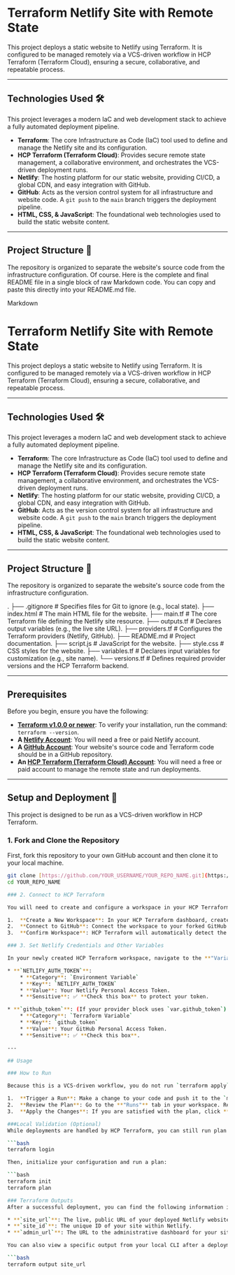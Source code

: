 # Terraform Netlify Site with Remote State

This project deploys a static website to Netlify using Terraform. It is configured to be managed remotely via a VCS-driven workflow in HCP Terraform (Terraform Cloud), ensuring a secure, collaborative, and repeatable process.



---

## Technologies Used 🛠️

This project leverages a modern IaC and web development stack to achieve a fully automated deployment pipeline.

* **Terraform**: The core Infrastructure as Code (IaC) tool used to define and manage the Netlify site and its configuration.
* **HCP Terraform (Terraform Cloud)**: Provides secure remote state management, a collaborative environment, and orchestrates the VCS-driven deployment runs.
* **Netlify**: The hosting platform for our static website, providing CI/CD, a global CDN, and easy integration with GitHub.
* **GitHub**: Acts as the version control system for all infrastructure and website code. A `git push` to the `main` branch triggers the deployment pipeline.
* **HTML, CSS, & JavaScript**: The foundational web technologies used to build the static website content.

---

## Project Structure 📁

The repository is organized to separate the website's source code from the infrastructure configuration.
Of course. Here is the complete and final README file in a single block of raw Markdown code. You can copy and paste this directly into your README.md file.

Markdown

# Terraform Netlify Site with Remote State

This project deploys a static website to Netlify using Terraform. It is configured to be managed remotely via a VCS-driven workflow in HCP Terraform (Terraform Cloud), ensuring a secure, collaborative, and repeatable process.



---

## Technologies Used 🛠️

This project leverages a modern IaC and web development stack to achieve a fully automated deployment pipeline.

* **Terraform**: The core Infrastructure as Code (IaC) tool used to define and manage the Netlify site and its configuration.
* **HCP Terraform (Terraform Cloud)**: Provides secure remote state management, a collaborative environment, and orchestrates the VCS-driven deployment runs.
* **Netlify**: The hosting platform for our static website, providing CI/CD, a global CDN, and easy integration with GitHub.
* **GitHub**: Acts as the version control system for all infrastructure and website code. A `git push` to the `main` branch triggers the deployment pipeline.
* **HTML, CSS, & JavaScript**: The foundational web technologies used to build the static website content.

---

## Project Structure 📁

The repository is organized to separate the website's source code from the infrastructure configuration.

.
├── .gitignore         # Specifies files for Git to ignore (e.g., local state).
├── index.html         # The main HTML file for the website.
├── main.tf            # The core Terraform file defining the Netlify site resource.
├── outputs.tf         # Declares output variables (e.g., the live site URL).
├── providers.tf       # Configures the Terraform providers (Netlify, GitHub).
├── README.md          # Project documentation.
├── script.js          # JavaScript for the website.
├── style.css          # CSS styles for the website.
├── variables.tf       # Declares input variables for customization (e.g., site name).
└── versions.tf        # Defines required provider versions and the HCP Terraform backend.

---

## Prerequisites

Before you begin, ensure you have the following:

* **[Terraform v1.0.0 or newer](https://developer.hashicorp.com/terraform/downloads)**: To verify your installation, run the command: `terraform --version`.
* **A [Netlify Account](https://app.netlify.com/signup)**: You will need a free or paid Netlify account.
* **A [GitHub Account](https://github.com/join)**: Your website's source code and Terraform code should be in a GitHub repository.
* **An [HCP Terraform (Terraform Cloud) Account](https://portal.cloud.hashicorp.com/sign-up)**: You will need a free or paid account to manage the remote state and run deployments.

---

## Setup and Deployment 🚀

This project is designed to be run as a VCS-driven workflow in HCP Terraform.

### 1. Fork and Clone the Repository

First, fork this repository to your own GitHub account and then clone it to your local machine.

```bash
git clone [https://github.com/YOUR_USERNAME/YOUR_REPO_NAME.git](https://github.com/YOUR_USERNAME/YOUR_REPO_NAME.git)
cd YOUR_REPO_NAME

### 2. Connect to HCP Terraform

You will need to create and configure a workspace in your HCP Terraform organization.

1.  **Create a New Workspace**: In your HCP Terraform dashboard, create a new workspace, selecting the **"Version control workflow"** option.
2.  **Connect to GitHub**: Connect the workspace to your forked GitHub repository.
3.  **Confirm Workspace**: HCP Terraform will automatically detect the Terraform configuration. The workspace name can be anything you like (e.g., `netlify-website-deploy`).

### 3. Set Netlify Credentials and Other Variables

In your newly created HCP Terraform workspace, navigate to the **"Variables"** tab to set the required credentials. It is critical to store your Netlify token securely.

* **`NETLIFY_AUTH_TOKEN`**:
    * **Category**: `Environment Variable`
    * **Key**: `NETLIFY_AUTH_TOKEN`
    * **Value**: Your Netlify Personal Access Token.
    * **Sensitive**: ✅ **Check this box** to protect your token.

* **`github_token`**: (If your provider block uses `var.github_token`)
    * **Category**: `Terraform Variable`
    * **Key**: `github_token`
    * **Value**: Your GitHub Personal Access Token.
    * **Sensitive**: ✅ **Check this box**.

---

## Usage

### How to Run

Because this is a VCS-driven workflow, you do not run `terraform apply` from your local command line. Instead, deployments are triggered by commits to your GitHub repository.

1.  **Trigger a Run**: Make a change to your code and push it to the `main` branch of your repository. This will automatically trigger a new "plan" in your HCP Terraform workspace.
2.  **Review the Plan**: Go to the **"Runs"** tab in your workspace. Review the plan to ensure the proposed changes are correct.
3.  **Apply the Changes**: If you are satisfied with the plan, click **"Confirm & Apply"** to deploy your website.

###Local Validation (Optional)
While deployments are handled by HCP Terraform, you can still run plan locally to validate your changes before pushing them to GitHub. First, log in to Terraform Cloud from your terminal:

```bash
terraform login

Then, initialize your configuration and run a plan:

```bash
terraform init
terraform plan

### Terraform Outputs
After a successful deployment, you can find the following information in the **"Outputs"** tab of your HCP Terraform workspace:

* **`site_url`**: The live, public URL of your deployed Netlify website.
* **`site_id`**: The unique ID of your site within Netlify.
* **`admin_url`**: The URL to the administrative dashboard for your site on Netlify.

You can also view a specific output from your local CLI after a deployment has finished:

```bash
terraform output site_url


































